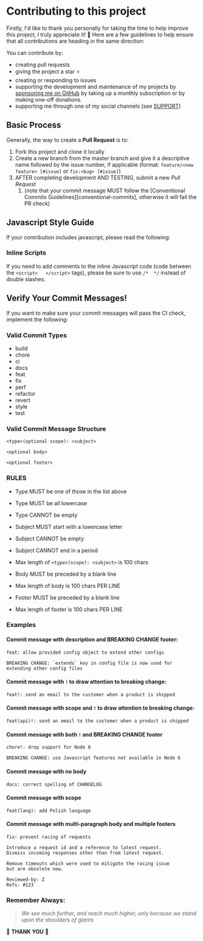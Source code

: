 # Contributing to this project

Firstly, I'd like to thank you personally for taking the time to help improve this project, I truly appreciate it! 💓 Here are a few guidelines to help ensure that all contributions are heading in the same direction:

You can contribute by:

- creating pull requests
- giving the project a star ⭐
- creating or responding to issues
- supporting the development and maintenance of my projects by [sponsoring me on GitHub][sponsorship] by taking up a monthly subscription or by making one-off donations.
- supporting me through one of my social channels (see [SUPPORT][support])

## Basic Process

Generally, the way to create a **Pull Request** is to:

1. Fork this project and clone it locally
2. Create a new branch from the master branch and give it a descriptive name followed by the issue number, if applicable (format: `feature/<new feature> [#issue]` or `fix:<bug> [#issue]`)
3. AFTER completing development AND TESTING, submit a new _Pull Request_
   1. (note that your commit message MUST follow the [Conventional Commits Guidelines][conventional-commits], otherwise it will fail the PR check)

## Javascript Style Guide

If your contribution includes javascript, please read the following:

### Inline Scripts

If you need to add comments to the inline Javascript code (code between the `<script>   </script>` tags), please be sure to use `/*  */` instead of double slashes.

## Verify Your Commit Messages!

If you want to make sure your commit messages will pass the CI check, implement the following:

### Valid Commit Types

- build
- chore
- ci
- docs
- feat
- fix
- perf
- refactor
- revert
- style
- test

### Valid Commit Message Structure

```console
<type>(optional scope): <subject>

<optional body>

<optional footer>
```

### RULES

- Type MUST be one of those in the list above
- Type MUST be all lowercase
- Type CANNOT be empty


- Subject MUST start with a lowercase letter
- Subject CANNOT be empty
- Subject CANNOT end in a period


- Max length of `<type>(scope): <subject>` is 100 chars


- Body MUST be preceded by a blank line
- Max length of body is 100 chars PER LINE


- Footer MUST be preceded by a blank line
- Max length of footer is 100 chars PER LINE

### Examples

#### Commit message with description and BREAKING CHANGE footer:
```
feat: allow provided config object to extend other configs

BREAKING CHANGE: `extends` key in config file is now used for
extending other config files
```
#### Commit message with `!` to draw attention to breaking change:
```
feat!: send an email to the customer when a product is shipped
```
#### Commit message with scope and `!` to draw attention to breaking change:
```
feat(api)!: send an email to the customer when a product is shipped
```
#### Commit message with both `!` and BREAKING CHANGE footer
```
chore!: drop support for Node 6

BREAKING CHANGE: use Javascript features not available in Node 6
```
#### Commit message with no body
```
docs: correct spelling of CHANGELOG
```
#### Commit message with scope
```
feat(lang): add Polish language
```
#### Commit message with multi-paragraph body and multiple footers
```
fix: prevent racing of requests

Introduce a request id and a reference to latest request.
Dismiss incoming responses other than from latest request.

Remove timeouts which were used to mitigate the racing issue
but are obsolete now.

Reviewed-by: Z
Refs: #123
```

### Remember Always:

> _We see much further, and reach much higher, only because we stand upon the shoulders of giants_


:tada: **THANK YOU** :tada:

[sponsorship]: https://github.com/sponsors/Ragdata
[support]: SUPPORT.md
